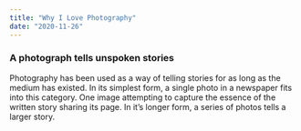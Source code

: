 ```yaml
---
title: "Why I Love Photography"
date: "2020-11-26"
---
```


### A photograph tells unspoken stories 

Photography has been used as a way of telling stories for as long as the medium has existed. 
In its simplest form, a single photo in a newspaper fits into this category. 
One image attempting to capture the essence of the written story sharing its page. 
In it’s longer form, a series of photos tells a larger story.
